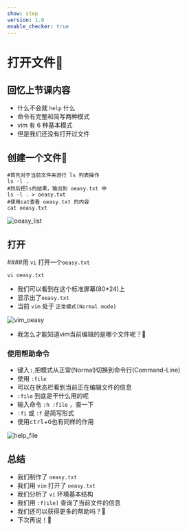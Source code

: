 ```yaml
---
show: step
version: 1.0
enable_checker: true
---
```


# 打开文件🔖

## 回忆上节课内容

- 什么不会就 `help` 什么
- 命令有完整和简写两种模式
- vim 有 6 种基本模式
- 但是我们还没有打开过文件

## 创建一个文件📒

```shell
#首先对于当前文件夹进行 ls 列表操作
ls -l .
#然后把ls的结果，输出到 oeasy.txt 中
ls -l . > oeasy.txt
#使用cat查看 oeasy.txt 的内容 
cat oeasy.txt
```

![oeasy_list](https://labfile.oss.aliyuncs.com/courses/2840/oeasy_list.png)

## 打开

####用 `vi` 打开一个`oeasy.txt`

```shell
vi oeasy.txt
```

- 我们可以看到在这个标准屏幕(80*24)上
- 显示出了`oeasy.txt`
- 当前 `vim` 处于 `正常模式(Normal mode)`
 
![vim_oeasy](https://labfile.oss.aliyuncs.com/courses/2840/vim_oeasy.png)

- 我怎么才能知道vim当前编辑的是哪个文件呢？🤔


### 使用帮助命令

- 键入<kbd>:</kbd>,把模式从正常(Normal)切换到命令行(Command-Line)
- 使用 `:file`
- 可以在状态栏看到当前正在编辑文件的信息
- `:file` 到底是干什么用的呢
- 输入命令 `:h :file` ，查一下
-  `:fi` 或 `:f` 是简写形式
- 使用<kbd>ctrl</kbd>+<kbd>G</kbd>也有同样的作用

![help_file](https://labfile.oss.aliyuncs.com/courses/2840/help_file.png)

## 总结

- 我们制作了 `oeasy.txt` 
- 我们用 `vim` 打开了 `oeasy.txt`
- 我们分析了 `vi` 环境基本结构
- 我们用 `:f[ile]` 查询了当前文件的信息
- 我们还可以获得更多的帮助吗？🤔
- 下次再说！👋